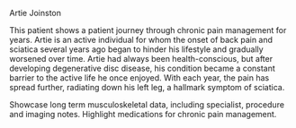 Artie Joinston

This patient shows a patient journey through chronic pain management for years. Artie is an active individual for whom the onset of back pain and sciatica several years ago began to hinder his lifestyle and gradually worsened over time. Artie had always been health-conscious, but after developing degenerative disc disease, his condition became a constant barrier to the active life he once enjoyed. With each year, the pain has spread further, radiating down his left leg, a hallmark symptom of sciatica.

Showcase long term musculoskeletal data, including specialist, procedure and imaging notes. Highlight medications for chronic pain management.